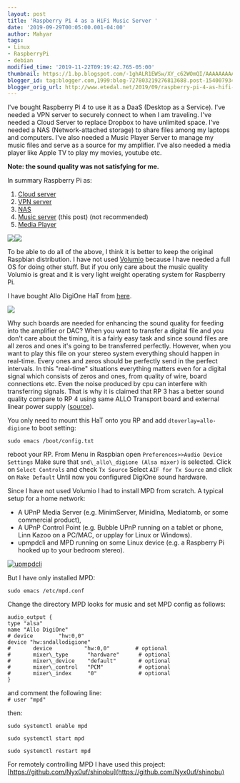 ```yaml
---
layout: post
title: 'Raspberry Pi 4 as a HiFi Music Server '
date: '2019-09-29T00:05:00.001-04:00'
author: Mahyar
tags:
- Linux
- RaspberryPi
- debian
modified_time: '2019-11-22T09:19:42.765-05:00'
thumbnail: https://1.bp.blogspot.com/-1ghALR1EWSw/XY_c62WOmQI/AAAAAAAAA7w/tAey5M4DmikDlIEq9jr5fF0_U6d7kwDowCEwYBhgL/s72-c/JPEG%2Bimage-51AE4A518482-1.jpeg
blogger_id: tag:blogger.com,1999:blog-727803219276813688.post-1540079348099163230
blogger_orig_url: http://www.etedal.net/2019/09/raspberry-pi-4-as-hifi-music-server.html
---
```



I've bought Raspberry Pi 4 to use it as a DaaS (Desktop as a Service). I've needed a VPN server to securely connect to when I am traveling. I've needed a Cloud Server to replace Dropbox to have unlimited space. I've needed a NAS (Network-attached storage) to share files among my laptops and computers. I've also needed a Music Player Server to manage my music files and serve as a source for my amplifier. I've also needed a media player like Apple TV to play my movies, youtube etc.  
  
**Note: the sound quality was not satisfying for me.**  
  
In summary Raspberry Pi as:  
1. [Cloud server](http://www.etedal.net/2019/09/raspberry-pi-4-as-cloud-server.html)  
2. [VPN server](http://www.etedal.net/2019/09/raspberry-pi-4-as-vpn-server.html)  
3. [NAS](http://www.etedal.net/2019/09/raspberry-pi-4-as-nas.html)  
4. [Music server](http://www.etedal.net/2019/09/raspberry-pi-4-as-hifi-music-server.html) (this post) (not recommended)  
5. [Media Player](http://www.etedal.net/2019/09/raspberry-pi-4-as-media-player.html)  

[![](https://1.bp.blogspot.com/-1ghALR1EWSw/XY_c62WOmQI/AAAAAAAAA7w/tAey5M4DmikDlIEq9jr5fF0_U6d7kwDowCEwYBhgL/s320/JPEG%2Bimage-51AE4A518482-1.jpeg)](https://1.bp.blogspot.com/-1ghALR1EWSw/XY_c62WOmQI/AAAAAAAAA7w/tAey5M4DmikDlIEq9jr5fF0_U6d7kwDowCEwYBhgL/s1600/JPEG%2Bimage-51AE4A518482-1.jpeg)[![](https://1.bp.blogspot.com/-y0W5wo3PztY/XY_c6re4fTI/AAAAAAAAA7w/nqE1lWjRWqMRJKxm7D4ZlJaprZXIzjthwCEwYBhgL/s200/JPEG%2Bimage-233E2BAC51FD-1.jpeg)](https://1.bp.blogspot.com/-y0W5wo3PztY/XY_c6re4fTI/AAAAAAAAA7w/nqE1lWjRWqMRJKxm7D4ZlJaprZXIzjthwCEwYBhgL/s1600/JPEG%2Bimage-233E2BAC51FD-1.jpeg)

To be able to do all of the above, I think it is better to keep the original Raspbian distribution. I have not used [Volumio](https://volumio.org/) because I have needed a full OS for doing other stuff. But if you only care about the music quality Volumio is great and it is very light weight operating system for Raspberry Pi.  
  
I have bought Allo DigiOne HaT from [here](https://www.allo.com/sparky/digione.html).  

  
![](https://www.allo.com/shop/1719-large/digione.jpg)  
  
Why such boards are needed for enhancing the sound quality for feeding into the amplifier or DAC? When you want to transfer a digital file and you don't care about the timing, it is a fairly easy task and since sound files are all zeros and ones it's going to be transferred perfectly. However, when you want to play this file on your stereo system everything should happen in real-time. Every ones and zeros should be perfectly send in the perfect intervals. In this "real-time" situations everything matters even for a digital signal which consists of zeros and ones, from quality of wire, board connections etc. Even the noise produced by cpu can interfere with transferring signals. That is why it is claimed that RP 3 has a better sound quality compare to RP 4 using same ALLO Transport board and external linear power supply ([source](https://www.youtube.com/watch?v=cjqEPyMr1zI)).  
  
You only need to mount this HaT onto you RP and add `dtoverlay=allo-digione` to boot setting:  

`sudo emacs /boot/config.txt  `

reboot your RP.
From Menu in Raspbian open `Preferences>>Audio Device Settings`
Make sure that `snd\_allo\_digione (Alsa mixer)` is selected.
Click on `Select Controls` and check `Tx Source`
Select `AIF for Tx Source` and click on  `Make Default`
Until now you configured DigiOne sound hardware.

Since I have not used Volumio I had to install MPD from scratch. A typical setup for a home network:  
- A UPnP Media Server (e.g. MinimServer, Minidlna, Mediatomb, or some commercial product),  
- A UPnP Control Point (e.g. Bubble UPnP running on a tablet or phone, Linn Kazoo on a PC/MAC, or upplay for Linux or Windows).  
- upmpdcli and MPD running on some Linux device (e.g. a Raspberry Pi hooked up to your bedroom stereo).

[![upmpdcli](https://www.lesbonscomptes.com/upmpdcli/pics/upmpdcli.png)](https://www.lesbonscomptes.com/upmpdcli/pics/upmpdcli.png)

But I have only installed MPD:  

`sudo emacs /etc/mpd.conf`

Change the directory MPD looks for music and  set MPD config as follows:  
```
audio_output {
type "alsa"
name "Allo DigiOne"
# device        "hw:0,0" 
device "hw:sndallodigione"
#       device          "hw:0,0"        # optional 
#       mixer\_type      "hardware"      # optional 
#       mixer\_device    "default"       # optional 
#       mixer\_control   "PCM"           # optional 
#       mixer\_index     "0"             # optional 
}
```
and comment the following line:  
`# user "mpd" `

then:

`sudo systemctl enable mpd`

`sudo systemctl start mpd`

`sudo systemctl restart mpd `

For remotely controlling MPD I have used this project:
[https://github.com/Nyx0uf/shinobu](https://github.com/Nyx0uf/shinobu)

